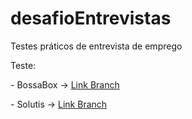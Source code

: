 # desafioEntrevistas
Testes práticos de entrevista de emprego 

Teste:

<p>- BossaBox -> <a href="https://github.com/Makeavel/desafioEntrevistas/tree/BossaBox">Link Branch</a> </p>
<p>- Solutis -> <a href="https://github.com/Makeavel/desafioEntrevistas/tree/solutis">Link Branch</a> </p>


